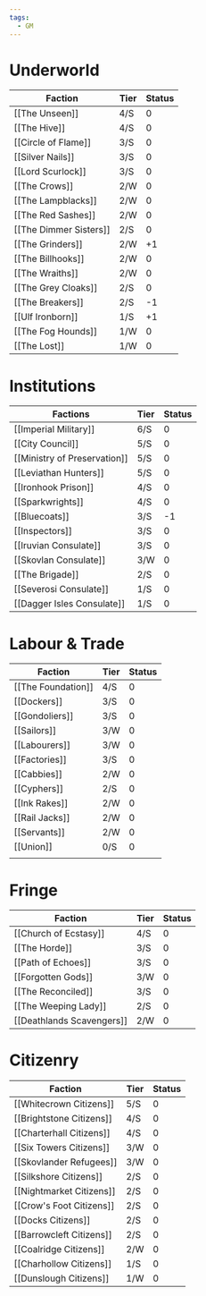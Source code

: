 ```yaml
---
tags:
  - GM
---
```

# Underworld
| **Faction**            | **Tier** | **Status** |
| ---------------------- | -------- | ---------- |
| [[The Unseen]]         | 4/S      | 0          |
| [[The Hive]]           | 4/S      | 0          |
| [[Circle of Flame]]    | 3/S      | 0          |
| [[Silver Nails]]       | 3/S      | 0          |
| [[Lord Scurlock]]      | 3/S      | 0          |
| [[The Crows]]          | 2/W      | 0          |
| [[The Lampblacks]]     | 2/W      | 0          |
| [[The Red Sashes]]     | 2/W      | 0          |
| [[The Dimmer Sisters]] | 2/S      | 0          |
| [[The Grinders]]       | 2/W      | +1         |
| [[The Billhooks]]      | 2/W      | 0          |
| [[The Wraiths]]        | 2/W      | 0          |
| [[The Grey Cloaks]]    | 2/S      | 0          |
| [[The Breakers]]       | 2/S      | -1         |
| [[Ulf Ironborn]]       | 1/S      | +1         |
| [[The Fog Hounds]]     | 1/W      | 0          |
| [[The Lost]]           | 1/W      | 0          |
# Institutions
| **Factions**                 | **Tier** | **Status** |
| ---------------------------- | -------- | ---------- |
| [[Imperial Military]]        | 6/S      | 0          |
| [[City Council]]             | 5/S      | 0          |
| [[Ministry of Preservation]] | 5/S      | 0          |
| [[Leviathan Hunters]]        | 5/S      | 0          |
| [[Ironhook Prison]]          | 4/S      | 0          |
| [[Sparkwrights]]             | 4/S      | 0          |
| [[Bluecoats]]                | 3/S      | -1         |
| [[Inspectors]]               | 3/S      | 0          |
| [[Iruvian Consulate]]        | 3/S      | 0          |
| [[Skovlan Consulate]]        | 3/W      | 0          |
| [[The Brigade]]              | 2/S      | 0          |
| [[Severosi Consulate]]       | 1/S      | 0          |
| [[Dagger Isles Consulate]]   | 1/S      | 0           |
# Labour & Trade
| **Faction**         | **Tier** | **Status** |
| ------------------- | -------- | ---------- |
| [[The  Foundation]] | 4/S      | 0          |
| [[Dockers]]         | 3/S      | 0          |
| [[Gondoliers]]      | 3/S      | 0          |
| [[Sailors]]         | 3/W      | 0          |
| [[Labourers]]       | 3/W      | 0          |
| [[Factories]]       | 3/S      | 0          |
| [[Cabbies]]         | 2/W      | 0          |
| [[Cyphers]]         | 2/S      | 0          |
| [[Ink Rakes]]       | 2/W      | 0          |
| [[Rail Jacks]]      | 2/W      | 0          |
| [[Servants]]        | 2/W      | 0          |
| [[Union]]           | 0/S      | 0          |
|                     |          |            |
# Fringe
| **Faction**               | **Tier** | **Status** |
| ------------------------- | -------- | ---------- |
| [[Church of Ecstasy]]     | 4/S      | 0          |
| [[The Horde]]             | 3/S      | 0          |
| [[Path of Echoes]]        | 3/S      | 0          |
| [[Forgotten Gods]]        | 3/W      | 0          |
| [[The Reconciled]]        | 3/S      | 0          |
| [[The Weeping Lady]]      | 2/S      | 0          |
| [[Deathlands Scavengers]] | 2/W      | 0           |
# Citizenry
| **Faction**              | **Tier** | **Status** |
| ------------------------ | -------- | ---------- |
| [[Whitecrown Citizens]]  | 5/S      | 0          |
| [[Brightstone Citizens]] | 4/S      | 0          |
| [[Charterhall Citizens]] | 4/S      | 0          |
| [[Six Towers Citizens]]  | 3/W      | 0          |
| [[Skovlander Refugees]]  | 3/W      | 0          |
| [[Silkshore Citizens]]   | 2/S      | 0          |
| [[Nightmarket Citizens]] | 2/S      | 0          |
| [[Crow's Foot Citizens]] | 2/S      | 0          |
| [[Docks Citizens]]       | 2/S      | 0          |
| [[Barrowcleft Citizens]] | 2/S      | 0          |
| [[Coalridge Citizens]]   | 2/W      | 0          |
| [[Charhollow Citizens]]  | 1/S      | 0          |
| [[Dunslough Citizens]]   | 1/W      | 0          |
